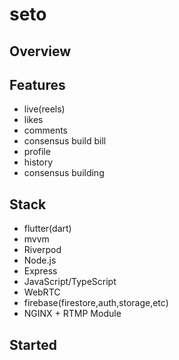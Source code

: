 # seto

## Overview


## Features
- live(reels)
- likes
- comments
- consensus build bill
- profile
- history
- consensus building

## Stack
- flutter(dart)
- mvvm
- Riverpod
- Node.js
- Express
- JavaScript/TypeScript
- WebRTC
- firebase(firestore,auth,storage,etc)
- NGINX + RTMP Module

## Started

